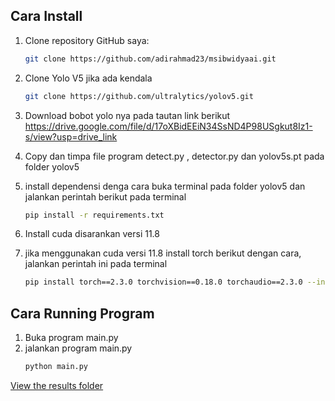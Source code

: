 ## Cara Install

1. Clone repository GitHub saya:
   ```bash
   git clone https://github.com/adirahmad23/msibwidyaai.git
2. Clone Yolo V5 jika ada kendala 
      ```bash
   git clone https://github.com/ultralytics/yolov5.git
3. Download bobot yolo nya pada tautan link berikut
   https://drive.google.com/file/d/17oXBidEEiN34SsND4P98USgkut8Iz1-s/view?usp=drive_link
5. Copy dan timpa file program detect.py , detector.py dan yolov5s.pt pada folder yolov5
   
6. install dependensi denga cara buka terminal pada folder yolov5 dan jalankan perintah berikut pada terminal
    ```bash
   pip install -r requirements.txt
7. Install cuda disarankan versi 11.8
8. jika menggunakan cuda versi 11.8 install torch berikut dengan cara, jalankan perintah ini pada terminal
     ```bash
     pip install torch==2.3.0 torchvision==0.18.0 torchaudio==2.3.0 --index-url https://download.pytorch.org/whl/cu118

## Cara Running Program
1. Buka program main.py
2. jalankan program main.py
    ```bash
   python main.py
[View the results folder](https://github.com/adirahmad23/aiengineer/blob/master)

